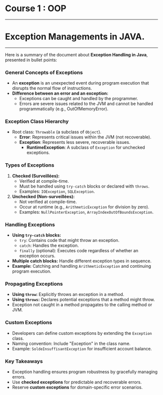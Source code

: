# Course 1 : OOP
---
# Exception Managements in JAVA.
--- 

Here is a summary of the document about **Exception Handling in Java**, presented in bullet points:

### General Concepts of Exceptions
- An **exception** is an unexpected event during program execution that disrupts the normal flow of instructions.
- **Difference between an error and an exception:**
  - Exceptions can be caught and handled by the programmer.
  - Errors are severe issues related to the JVM and cannot be handled programmatically (e.g., OutOfMemoryError).

### Exception Class Hierarchy
- Root class: `Throwable` (a subclass of `Object`).
  - **Error**: Represents critical issues within the JVM (not recoverable).
  - **Exception**: Represents less severe, recoverable issues.
    - **RuntimeException**: A subclass of `Exception` for unchecked exceptions.

### Types of Exceptions
1. **Checked (Surveillées):**
   - Verified at compile-time.
   - Must be handled using `try-catch` blocks or declared with `throws`.
   - Examples: `IOException`, `SQLException`.
2. **Unchecked (Non-surveillées):**
   - Not verified at compile-time.
   - Occur at runtime (e.g., `ArithmeticException` for division by zero).
   - Examples: `NullPointerException`, `ArrayIndexOutOfBoundsException`.

### Handling Exceptions
- **Using `try-catch` blocks:**
  - `try`: Contains code that might throw an exception.
  - `catch`: Handles the exception.
  - `finally` (optional): Executes code regardless of whether an exception occurs.
- **Multiple catch blocks:** Handle different exception types in sequence.
- **Example:** Catching and handling `ArithmeticException` and continuing program execution.

### Propagating Exceptions
- **Using `throw`:** Explicitly throws an exception in a method.
- **Using `throws`:** Declares potential exceptions that a method might throw.
- Exception not caught in a method propagates to the calling method or JVM.

### Custom Exceptions
- Developers can define custom exceptions by extending the `Exception` class.
- Naming convention: Include "Exception" in the class name.
- Example: `SoldeInsuffisantException` for insufficient account balance.

### Key Takeaways
- Exception handling ensures program robustness by gracefully managing errors.
- Use **checked exceptions** for predictable and recoverable errors.
- Reserve **custom exceptions** for domain-specific error scenarios.
